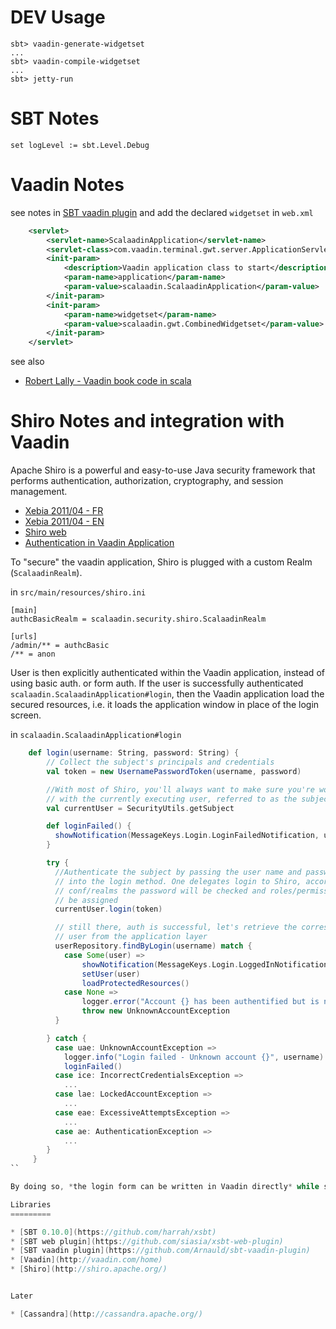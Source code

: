 DEV Usage
=========

    sbt> vaadin-generate-widgetset
    ...
    sbt> vaadin-compile-widgetset
    ...
    sbt> jetty-run


SBT Notes
=========

    set logLevel := sbt.Level.Debug

Vaadin Notes
============

see notes in [SBT vaadin plugin](https://github.com/Arnauld/sbt-vaadin-plugin) and add the declared `widgetset` in `web.xml`

```xml
    <servlet>
        <servlet-name>ScalaadinApplication</servlet-name>
        <servlet-class>com.vaadin.terminal.gwt.server.ApplicationServlet</servlet-class>
        <init-param>
            <description>Vaadin application class to start</description>
            <param-name>application</param-name>
            <param-value>scalaadin.ScalaadinApplication</param-value>
        </init-param>
        <init-param>
            <param-name>widgetset</param-name>
            <param-value>scalaadin.gwt.CombinedWidgetset</param-value>
        </init-param>
    </servlet>
```

see also

* [Robert Lally - Vaadin book code in scala](http://www.robertlally.com/blog/category/vaadin)

Shiro Notes and integration with Vaadin
=======================================

Apache Shiro is a powerful and easy-to-use Java security framework that performs authentication, authorization,
cryptography, and session management.

* [Xebia 2011/04 - FR](http://blog.xebia.fr/2011/04/18/apache-shiro/)
* [Xebia 2011/04 - EN](http://blog.xebia.com/2011/04/apache-shiro/)
* [Shiro web](http://shiro.apache.org/web.html#Web-Custom%257B%257BWebEnvironment%257D%257DClass)
* [Authentication in Vaadin Application](http://vaadin.com/wiki/-/wiki/Main/Authenticating%20Vaadin-based%20applications?p_r_p_185834411_title=Authenticating%20Vaadin-based%20applications)

To "secure" the vaadin application, Shiro is plugged with a custom Realm (`ScalaadinRealm`).

in `src/main/resources/shiro.ini`

    [main]
    authcBasicRealm = scalaadin.security.shiro.ScalaadinRealm

    [urls]
    /admin/** = authcBasic
    /** = anon


User is then explicitly authenticated within the Vaadin application, instead of using basic auth. or form auth.
If the user is successfully authenticated `scalaadin.ScalaadinApplication#login`, then the Vaadin application
load the secured resources, i.e. it loads the application window in place of the login screen.

in `scalaadin.ScalaadinApplication#login`

```scala
    def login(username: String, password: String) {
        // Collect the subject's principals and credentials
        val token = new UsernamePasswordToken(username, password)

        //With most of Shiro, you'll always want to make sure you're working
        // with the currently executing user, referred to as the subject
        val currentUser = SecurityUtils.getSubject

        def loginFailed() {
          showNotification(MessageKeys.Login.LoginFailedNotification, username)
        }

        try {
          //Authenticate the subject by passing the user name and password token
          // into the login method. One delegates login to Shiro, according to its
          // conf/realms the password will be checked and roles/permissions will
          // be assigned
          currentUser.login(token)

          // still there, auth is successful, let's retrieve the corresponding
          // user from the application layer
          userRepository.findByLogin(username) match {
            case Some(user) =>
                showNotification(MessageKeys.Login.LoggedInNotification, user.screenName)
                setUser(user)
                loadProtectedResources()
            case None =>
                logger.error("Account {} has been authentified but is not known...")
                throw new UnknownAccountException
          }

        } catch {
          case uae: UnknownAccountException =>
            logger.info("Login failed - Unknown account {}", username)
            loginFailed()
          case ice: IncorrectCredentialsException =>
            ...
          case lae: LockedAccountException =>
            ...
          case eae: ExcessiveAttemptsException =>
            ...
          case ae: AuthenticationException =>
            ...
        }
     }
``

By doing so, *the login form can be written in Vaadin directly* while still using the security framework.

Libraries
=========

* [SBT 0.10.0](https://github.com/harrah/xsbt)
* [SBT web plugin](https://github.com/siasia/xsbt-web-plugin)
* [SBT vaadin plugin](https://github.com/Arnauld/sbt-vaadin-plugin)
* [Vaadin](http://vaadin.com/home)
* [Shiro](http://shiro.apache.org/)


Later

* [Cassandra](http://cassandra.apache.org/)

